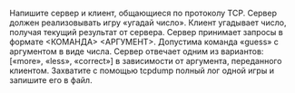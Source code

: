Напишите сервер и клиент, общающиеся по протоколу TCP. Сервер должен реализовывать игру «угадай число». Клиент угадывает число, получая текущий результат от сервера.
Сервер принимает запросы в формате <КОМАНДА> <АРГУМЕНТ>. Допустима команда «guess» с аргументом в виде числа.
Сервер отвечает одним из вариантов: [«more», «less», «correct»] в зависимости от аргумента, переданного клиентом.
Захватите с помощью tcpdump полный лог одной игры и запишите его в
файл.